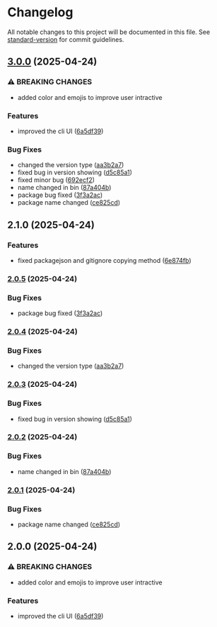# Changelog

All notable changes to this project will be documented in this file. See [standard-version](https://github.com/conventional-changelog/standard-version) for commit guidelines.

## [3.0.0](https://github.com/prabeenragupathi/quick-express-gen/compare/v2.1.0...v3.0.0) (2025-04-24)


### ⚠ BREAKING CHANGES

* added color and emojis to improve user intractive

### Features

* improved the cli UI ([6a5df39](https://github.com/prabeenragupathi/quick-express-gen/commit/6a5df39938873a5110df87dff2d6b7dc06498bd5))


### Bug Fixes

* changed the version type ([aa3b2a7](https://github.com/prabeenragupathi/quick-express-gen/commit/aa3b2a71f7d438c1c64e44060aa0805f0b6d60a0))
* fixed bug in version showing ([d5c85a1](https://github.com/prabeenragupathi/quick-express-gen/commit/d5c85a13d5ccd05ab26acb31c30a370bc0e79a40))
* fixed minor bug ([692ecf2](https://github.com/prabeenragupathi/quick-express-gen/commit/692ecf2057308912f12c9d68fd486c1900447ea2))
* name changed in bin ([87a404b](https://github.com/prabeenragupathi/quick-express-gen/commit/87a404b6e3092f1da64980c4dadf61722ffe1990))
* package bug fixed ([3f3a2ac](https://github.com/prabeenragupathi/quick-express-gen/commit/3f3a2ac74c7fa496ab5f8cfb8a4ea2a88c3f2042))
* package name changed ([ce825cd](https://github.com/prabeenragupathi/quick-express-gen/commit/ce825cd3ccaec9dddd5b96a4aba6161f32f05cbc))

## 2.1.0 (2025-04-24)


### Features

* fixed packagejson and gitignore copying method ([6e874fb](https://github.com/prabeenragupathi/quick-express-gen/commit/6e874fbc9cd7e12a9e5149d7e1584f51e5036413))

### [2.0.5](https://github.com/prabeenragupathi/quick-express-gen/compare/v2.0.4...v2.0.5) (2025-04-24)


### Bug Fixes

* package bug fixed ([3f3a2ac](https://github.com/prabeenragupathi/quick-express-gen/commit/3f3a2ac74c7fa496ab5f8cfb8a4ea2a88c3f2042))

### [2.0.4](https://github.com/prabeenragupathi/quick-express-gen/compare/v2.0.3...v2.0.4) (2025-04-24)


### Bug Fixes

* changed the version type ([aa3b2a7](https://github.com/prabeenragupathi/quick-express-gen/commit/aa3b2a71f7d438c1c64e44060aa0805f0b6d60a0))

### [2.0.3](https://github.com/prabeenragupathi/quick-express-gen/compare/v2.0.2...v2.0.3) (2025-04-24)


### Bug Fixes

* fixed bug in version showing ([d5c85a1](https://github.com/prabeenragupathi/quick-express-gen/commit/d5c85a13d5ccd05ab26acb31c30a370bc0e79a40))

### [2.0.2](https://github.com/prabeenragupathi/quick-express-gen/compare/v2.0.1...v2.0.2) (2025-04-24)


### Bug Fixes

* name changed in bin ([87a404b](https://github.com/prabeenragupathi/quick-express-gen/commit/87a404b6e3092f1da64980c4dadf61722ffe1990))

### [2.0.1](https://github.com/prabeenragupathi/ignite-express/compare/v2.0.0...v2.0.1) (2025-04-24)


### Bug Fixes

* package name changed ([ce825cd](https://github.com/prabeenragupathi/ignite-express/commit/ce825cd3ccaec9dddd5b96a4aba6161f32f05cbc))

## 2.0.0 (2025-04-24)


### ⚠ BREAKING CHANGES

* added color and emojis to improve user intractive

### Features

* improved the cli UI ([6a5df39](https://github.com/prabeenragupathi/ignite-express/commit/6a5df39938873a5110df87dff2d6b7dc06498bd5))
